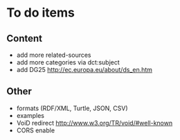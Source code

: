 # To do items

## Content

* add more related-sources
* add more categories via dct:subject
* add DG25 http://ec.europa.eu/about/ds_en.htm

## Other

* formats (RDF/XML, Turtle, JSON, CSV)
* examples
* VoiD redirect http://www.w3.org/TR/void/#well-known
* CORS enable